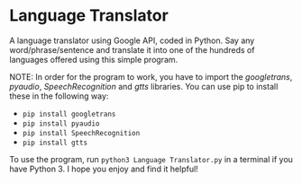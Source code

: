 # Language Translator
A language translator using Google API, coded in Python. Say any word/phrase/sentence and translate it into one of the hundreds of languages offered using this simple program.

NOTE: In order for the program to work, you have to import the _googletrans_, _pyaudio_, _SpeechRecognition_ and _gtts_ libraries. You can use pip to install these in the following way:

- `pip install googletrans`
- `pip install pyaudio`
- `pip install SpeechRecognition`
- `pip install gtts`

To use the program, run `python3 Language Translator.py` in a terminal if you have Python 3. I hope you enjoy and find it helpful!
